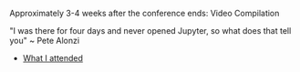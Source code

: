 Approximately 3-4 weeks after the conference ends: Video Compilation

"I was there for four days and never opened Jupyter, so what does that tell you" ~ Pete Alonzi

* [What I attended](https://github.com/UVA-DSI/conferences/blob/master/JupyterCon18/agenda.md)
